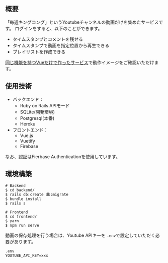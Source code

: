 ## 概要
「毎週キングコング」というYoutubeチャンネルの動画だけを集めたサービスです。
ログインをすると、以下のことができます。

- タイムスタンプとコメントを残せる
- タイムスタンプで動画を指定位置から再生できる
- プレイリストを作成できる

[同じ機能を持つVueだけで作ったサービス](https://devtube-7014c.web.app/#/)で動作イメージをご確認いただけます。

## 使用技術

- バックエンド：
  - Ruby on Rails APIモード
  - SQLite(開発環境)
  - Postgresql(本番)
  - Heroku
- フロントエンド：
  - Vue.js
  - Vuetify
  - Firebase

なお、認証はFierbase Authenticationを使用しています。

## 環境構築

```shell
# Backend
$ cd backend/
$ rails db:create db:migrate
$ bundle install
$ rails s
```

```shell
# Frontend
$ cd frontend/
$ yarn
$ npm run serve
```

動画の保存処理を行う場合は、Youtube APIキーを `.env`で設定していただく必要があります。

```
.env
YOUTUBE_API_KEY=xxx
```